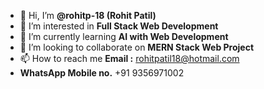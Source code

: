 - 👋 Hi, I’m **@rohitp-18 (Rohit Patil)**
- 👀 I’m interested in **Full Stack Web Development**
- 🌱 I’m currently learning **AI with Web Development**
- 💞️ I’m looking to collaborate on **MERN Stack Web Project**
- 📫 How to reach me **Email :** rohitpatil18@hotmail.com
- **WhatsApp Mobile no.** +91 9356971002
